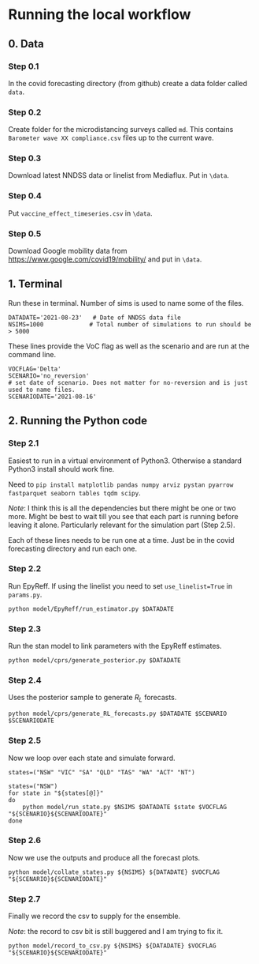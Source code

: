 # Running the local workflow

## 0. Data
### Step 0.1
In the covid forecasting directory (from github) create a data folder called `data`. 
### Step 0.2
Create folder for the microdistancing surveys called `md`. This contains `Barometer wave XX compliance.csv` files up to the current wave. 
### Step 0.3
Download latest NNDSS data or linelist from Mediaflux. Put in `\data`.
### Step 0.4
Put `vaccine_effect_timeseries.csv` in `\data`.
### Step 0.5
Download Google mobility data from https://www.google.com/covid19/mobility/ and put in `\data`.

## 1. Terminal

Run these in terminal. Number of sims is used to name some of the files.
```
DATADATE='2021-08-23'   # Date of NNDSS data file
NSIMS=1000             # Total number of simulations to run should be > 5000
```

These lines provide the VoC flag as well as the scenario and are run at the command line. 
```
VOCFLAG='Delta'
SCENARIO='no_reversion'
# set date of scenario. Does not matter for no-reversion and is just used to name files. 
SCENARIODATE='2021-08-16'       
```

## 2. Running the Python code
### Step 2.1

Easiest to run in a virtual environment of Python3. Otherwise a standard Python3 install should work fine. 

Need to `pip install matplotlib pandas numpy arviz pystan pyarrow fastparquet seaborn tables tqdm scipy`.

*Note*: I think this is all the dependencies but there might be one or two more. Might be best to wait till you see that each part is running before leaving it alone. Particularly relevant for the simulation part (Step 2.5).

Each of these lines needs to be run one at a time. Just be in the covid forecasting directory and run each one. 
### Step 2.2

Run EpyReff. If using the linelist you need to set `use_linelist=True` in `params.py`.
```
python model/EpyReff/run_estimator.py $DATADATE
```
### Step 2.3
Run the stan model to link parameters with the EpyReff estimates.
```
python model/cprs/generate_posterior.py $DATADATE 
```

### Step 2.4
Uses the posterior sample to generate $R_L$ forecasts. 
```
python model/cprs/generate_RL_forecasts.py $DATADATE $SCENARIO $SCENARIODATE
```

### Step 2.5
Now we loop over each state and simulate forward. 
```
states=("NSW" "VIC" "SA" "QLD" "TAS" "WA" "ACT" "NT")

states=("NSW")
for state in "${states[@]}"
do
    python model/run_state.py $NSIMS $DATADATE $state $VOCFLAG "${SCENARIO}${SCENARIODATE}"
done
```

### Step 2.6
Now we use the outputs and produce all the forecast plots. 
```
python model/collate_states.py ${NSIMS} ${DATADATE} $VOCFLAG "${SCENARIO}${SCENARIODATE}"
```

### Step 2.7
Finally we record the csv to supply for the ensemble. 

*Note*: the record to csv bit is still buggered and I am trying to fix it. 
```
python model/record_to_csv.py ${NSIMS} ${DATADATE} $VOCFLAG "${SCENARIO}${SCENARIODATE}"
```

